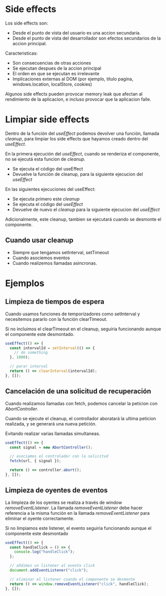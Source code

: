 # Side effects

Los side effects son:

- Desde el punto de vista del usuario es una accion secundaria.
- Desde el punto de vista del desarrollador son efectos secundarios de la accion principal.

Caracteristicas:

- Son consecuencias de otras acciones
- Se ejecutan despues de la accion principal
- El orden en que se ejecutan es irrelevante
- Implicaciones externas al DOM (por ejemplo, titulo pagina, windows.location, localStore, cookies)

Algunos side effects pueden provocar memory leak que afectan al rendimiento de la aplicacion, e incluso provocar que la aplicacion falle.

# Limpiar side effects

Dentro de la función del _useEffect_ podemos devolver una función, llamada _cleanup_, para limpiar los side effects que hayamos creado dentro del _useEffect_.

En la primera ejecución del _useEffect_, cuando se renderiza el componente, no se ejecutá esta funcion de _cleanup_.

- Se ejecuta el código del useEffect
- Devuelve la función de cleanup, para la siguiente ejecucion del _useEffect_

En las siguientes ejecuciones del useEffect:

- Se ejecuta primero este _cleanup_
- Se ejecuta el código del _useEffect_
- Devuelve de nuevo el _cleanup_ para la siguiente ejecucion del _useEffect_

Adicionalmente, este cleanup, tambien se ejecutará cuando se desmonte el componente.

## Cuando usar cleanup

- Siempre que tengamos setInterval, setTimeout
- Cuando asociemos eventos
- Cuando realizemos llamadas asincronas.

# Ejemplos

## Limpieza de tiempos de espera

Cuando usamos funciones de temporizadores como setInterval y necesitemos pararlo con la función clearTimeout.

Si no incluimos el clearTimeout en el cleanup, seguiria funcionando aunque el componente este desmontado.

```js
useEffect(() => {
  const intervalId = setInterval(() => {
    // do something
  }, 1000);

  // parar interval
  return () => clearInterval(intervalId);
}, []);
```

## Cancelación de una solicitud de recuperación

Cuando realizamos llamadas con fetch, podemos cancelar la peticion con _AbortController_.

Cuando se ejecute el cleanup, el controllador aboratará la ultima peticion realizada, y se generará una nueva petición.

Evitando realizar varias llamadas simultaneas.

```js
useEffect(() => {
  const signal = new AbortController();

  // asociamos el controlador con la solicitud
  fetch(url, { signal });

  return () => controller.abort();
}, []);
```

## Limpieza de oyentes de eventos

La limpieza de los oyentes se realiza a través de window _removeEventListener_. La llamada _removeEventListener_ debe hacer referencia a la misma función en la llamada _removeEventListener_ para eliminar el oyente correctamente.

Si no limpiamos este listener, el evento seguiria funcionando aunque el componente este desmontado

```js
useEffect(() => {
  const handleClick = () => {
    console.log("handleClick");
  };

  // añdimos un listener al evento click
  document.addEventListener("click");

  // eliminar el listener cuando el componente se desmonte
  return () => window.removeEventListener("click", handleClick);
}, []);
```

